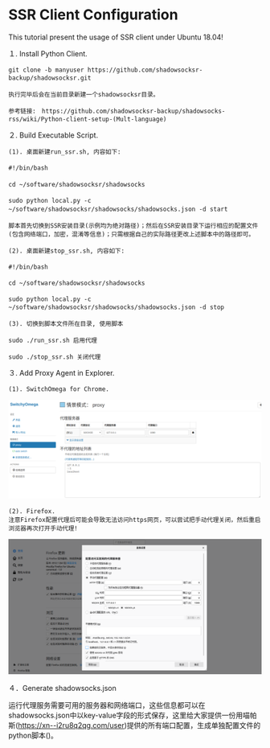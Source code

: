 # SSR Client Configuration
This tutorial present the usage of SSR client under Ubuntu 18.04!

１. Install Python Client.

    git clone -b manyuser https://github.com/shadowsocksr-backup/shadowsocksr.git

    执行完毕后会在当前目录新建一个shadowsocksr目录。

    参考链接:　https://github.com/shadowsocksr-backup/shadowsocks-rss/wiki/Python-client-setup-(Mult-language)

２. Build Executable Script.

    (1). 桌面新建run_ssr.sh, 内容如下:

    #!/bin/bash

    cd ~/software/shadowsocksr/shadowsocks　

    sudo python local.py -c ~/software/shadowsocksr/shadowsocks/shadowsocks.json -d start　

    脚本首先切换到SSR安装目录(示例均为绝对路径)；然后在SSR安装目录下运行相应的配置文件(包含网络端口，加密，混淆等信息)；只需根据自己的实际路径更改上述脚本中的路径即可。

    (2). 桌面新建stop_ssr.sh, 内容如下:

    #!/bin/bash

    cd ~/software/shadowsocksr/shadowsocks

    sudo python local.py -c ~/software/shadowsocksr/shadowsocks/shadowsocks.json -d stop

    (3). 切换到脚本文件所在目录, 使用脚本

    sudo ./run_ssr.sh 启用代理

    sudo ./stop_ssr.sh 关闭代理

３. Add Proxy Agent in Explorer.

    (1). SwitchOmega for Chrome.
![avatar](https://github.com/wwwzrb/UbuntuConfiguration/blob/SSRConfig/ChromeSwitchOmega.png)

    (2). Firefox.
    注意Firefox配置代理后可能会导致无法访问https网页，可以尝试把手动代理关闭，然后重启浏览器再次打开手动代理!
![avatar](https://github.com/wwwzrb/UbuntuConfiguration/blob/SSRConfig/FirefoxProxy.png)

４．Generate shadowsocks.json

运行代理服务需要可用的服务器和网络端口，这些信息都可以在shadowsocks.json中以key-value字段的形式保存，这里给大家提供一份用喵帕斯(https://xn--i2ru8q2qg.com/user)提供的所有端口配置，生成单独配置文件的python脚本()。





